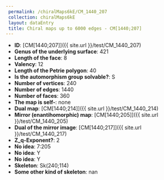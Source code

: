 ```yaml
--- 
 permalink: /chiralMaps6kE/CM_1440_207 
 collection: chiralMaps6kE
 layout: dataEntry
 title: Chiral maps up to 6000 edges - CM[1440;207]
---
```


- **ID**: [CM[1440;207]]({{ site.url }}/test/CM_1440_207)
- **Genus of the underlying surface**: 421
- **Length of the face**: 8
- **Valency**: 12
- **Length of the Petrie polygon**: 40
- **Is the automorphism group solvable?**: S
- **Number of vertices**: 240
- **Number of edges**: 1440
- **Number of faces**: 360
- **The map is self-**: none
- **Dual map**: [CM[1440;214]]({{ site.url }}/test/CM_1440_214)
- **Mirror (enantihomorphic) map**: [CM[1440;205]]({{ site.url }}/test/CM_1440_205)
- **Dual of the mirror image**: [CM[1440;217]]({{ site.url }}/test/CM_1440_217)
- **Z_q-Exponent?**: 2
- **No idea**:  7:205
- **No idea**: Y
- **No idea**: Y
- **Skeleton**: Sk(240;114)
- **Some other kind of skeleton**: nan

